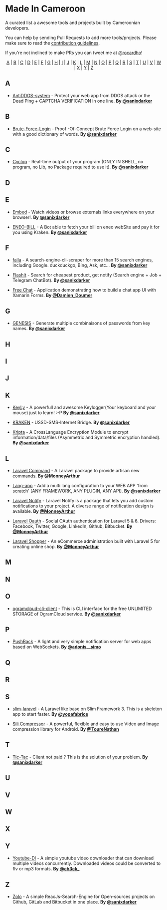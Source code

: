<h1>Made In Cameroon</h1>
A curated list a awesome tools and projects built by Cameroonian developers.

You can help by sending Pull Requests to add more tools/projects. Please make sure to read the [contribution guidelines](CONTRIBUTING.md).

If you're not inclined to make PRs you can tweet me at [@rocardho](https://twitter.com/rocardho)!

<p align="center">
  <a href="#A">A</a> | <a href="#B">B</a> | <a href="#C">C</a> | <a href="#D">D</a> | <a href="#E">E</a> | <a href="#F">F</a> | <a href="#G">G</a> | <a href="#H">H</a> | <a href="#I">I</a> | <a href="#J">J</a> | <a href="#K">K</a> | <a href="#L">L</a> | <a href="#M">M</a> | <a href="#N">N</a> | <a href="#O">O</a> | <a href="#P">P</a> | <a href="#Q">Q</a> | <a href="#R">R</a> | <a href="#S">S</a> | <a href="#T">T</a> | <a href="#U">U</a> | <a href="#V">V</a> | <a href="#W">W</a> | <a href="#X">X</a> | <a href="#Y">Y</a> | <a href="#Z">Z</a>
</p>

## <a name="A"> </a>A

* [AntiDDOS-system](https://github.com/Sanix-Darker/AntiDDOS-system) - Protect your web app from DDOS attack or the Dead Ping + CAPTCHA VERIFICATION in one line. **By [@sanixdarker](https://twitter.com/sanixdarker)**

## <a name="B"> </a>B

* [Brute-Force-Login](https://github.com/Sanix-Darker/Brute-Force-Login) - Proof -Of-Concept Brute Force Login on a web-site with a good dictionary of words. **By [@sanixdarker](https://twitter.com/sanixdarker)**

## <a name="C"> </a>C

* [Cyclop](https://github.com/Sanix-Darker/cyclop) - Real-time output of your program (ONLY IN SHELL, no program, no Lib, no Package required to use it). **By [@sanixdarker](https://twitter.com/sanixdarker)**

## <a name="D"> </a>D
## <a name="E"> </a>E

* [Embed](https://github.com/Sanix-Darker/Embed) - Watch videos or browse externals links everywhere on your browser!. **By [@sanixdarker](https://twitter.com/sanixdarker)**

* [ENEO-BILL](https://github.com/Sanix-Darker/eneo_bill) - A Bot able to fetch your bill on eneo webSite and pay it for you using Kraken. **By [@sanixdarker](https://twitter.com/sanixdarker)**

## <a name="F"> </a>F

* [falla](https://github.com/Sanix-Darker/falla) - A search-engine-cli-scraper for more than 15 search engines, including Google. duckduckgo, Bing, Ask, etc... **By [@sanixdarker](https://twitter.com/sanixdarker)**

* [FlashIt](https://github.com/Sanix-Darker/FlashIt) - Search for cheapest product, get notify (Search engine + Job + Telegram ChatBot). **By [@sanixdarker](https://twitter.com/sanixdarker)**

* [Free Chat](https://github.com/DamienDoumer/freechat) - Application demonstrating how to build a chat app UI with Xamarin Forms. **By [@Damien_Doumer](https://twitter.com/Damien_Doumer_)**

## <a name="G"> </a>G

* [GENESIS](https://github.com/Sanix-Darker/GENESIS) - Generate multiple combinaisons of passwords from key names. **By [@sanixdarker](https://twitter.com/sanixdarker)**

## <a name="H"> </a>H
## <a name="I"> </a>I
## <a name="J"> </a>J
## <a name="K"> </a>K

* [KeyLy](https://github.com/Sanix-Darker/KeyLy) - A powerfull and awesome Keylogger(Your keyboard and your mouse) just to learn! :-P **By [@sanixdarker](https://twitter.com/sanixdarker)**

* [KRAKEN](https://github.com/Sanix-Darker/kraken) - USSD-SMS-Internet Bridge. **By [@sanixdarker](https://twitter.com/sanixdarker)**

* [Kripta](https://github.com/Sanix-Darker/kripta) - A CrossLanguage Encryption Module to encrypt information/data/files (Asymmetric and Symmetric encryption handled). **By [@sanixdarker](https://twitter.com/sanixdarker)**

## <a name="L"> </a>L

* [Laravel Command](https://github.com/mckenziearts/laravel-command) - A Laravel package to provide artisan new commands. **By [@MonneyArthur](https://twitter.com/monneyarthur)**

* [Lang-app](https://github.com/Sanix-Darker/Lang-app) - Add a multi lang configuration to your WEB APP 'from scratch' [ANY FRAMEWORK, ANY PLUGIN, ANY API]. **By [@sanixdarker](https://twitter.com/sanixdarker)**


* [Laravel Notify](https://github.com/mckenziearts/laravel-notify) - Laravel Notify is a package that lets you add custom notifications to your project. A diverse range of notification design is available. **By [@MonneyArthur](https://twitter.com/monneyarthur)**


* [Laravel Oauth](https://github.com/mckenziearts/laravel-oauth) - Social OAuth authentication for Laravel 5 & 6. Drivers: Facebook, Twitter, Google, LinkedIn, Github, Bitbucket. **By [@MonneyArthur](hhttps://twitter.com/monneyarthur)**
  

* [Laravel Shopper](https://github.com/shopperlabs/shopper) - An eCommerce administration built with Laravel 5 for creating online shop. **By [@MonneyArthur](https://twitter.com/monneyarthur)**

## <a name="M"> </a>M
## <a name="N"> </a>N
## <a name="O"> </a>O

* [ogramcloud-cli-client](https://github.com/Sanix-Darker/ogramcloud-cli-client) - This is CLI interface for the free UNLIMITED STORAGE of OgramCloud service. **By [@sanixdarker](https://twitter.com/sanixdarker)**

## <a name="P"> </a>P

* [PushBack](https://github.com/simo97/PushBack) - A light and very simple notification server for web apps based on WebSockets. **By [@adonis__simo](https://twitter.com/adonis__simo)**

## <a name="Q"> </a>Q
## <a name="R"> </a>R
## <a name="S"> </a>S

* [slim-laravel](https://github.com/fabriceyopa/slim-laravel) - A Laravel like base on Slim Framework 3. This is a skeleton app to start faster. **By [@yopafabrice](https://twitter.com/yopafabrice)**

* [Sili Compressor](https://github.com/Tourenathan-G5organisation/SiliCompressor) - A powerful, flexible and easy to use Video and Image compression library for Android. **By [@ToureNathan](https://twitter.com/tourenathan)**

## <a name="T"> </a>T

* [Tic-Tac](https://github.com/Sanix-Darker/Tic-Tac) - Client not paid ? This is the solution of your problem. **By [@sanixdarker](https://twitter.com/sanixdarker)**

## <a name="U"> </a>U
## <a name="V"> </a>V
## <a name="W"> </a>W
## <a name="X"> </a>X
## <a name="Y"> </a>Y

* [Youtube-Dl](https://github.com/ch3ck/youtube-dl) - A simple youtube video downloader that can download multiple videos concurrently. Downloaded videos could be converted to flv or mp3 formats. **By [@ch3ck_](https://twitter.com/ch3ck_)**
  
## <a name="Z"> </a>Z

* [Zolo](https://github.com/Sanix-Darker/zolo) - A simple ReacJs-Search-Engine for Open-sources projects on Github, GitLab and Bitbucket in one place. **By [@sanixdarker](https://twitter.com/sanixdarker)**